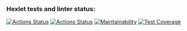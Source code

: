 ### Hexlet tests and linter status:
[![Actions Status](https://github.com/akulistus/frontend-project-46/actions/workflows/hexlet-check.yml/badge.svg)](https://github.com/akulistus/frontend-project-46/actions)
[![Actions Status](https://github.com/akulistus/frontend-project-46/actions/workflows/project-check.yml/badge.svg)](https://github.com/akulistus/frontend-project-46/actions)
[![Maintainability](https://api.codeclimate.com/v1/badges/87b16d1dd707ca761833/maintainability)](https://codeclimate.com/github/akulistus/frontend-project-46/maintainability)
[![Test Coverage](https://api.codeclimate.com/v1/badges/87b16d1dd707ca761833/test_coverage)](https://codeclimate.com/github/akulistus/frontend-project-46/test_coverage)